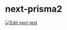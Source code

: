 # next-prisma2

[![Edit next-test](https://codesandbox.io/static/img/play-codesandbox.svg)](https://codesandbox.io/s/github/schickling/next-prisma2/tree/master/?fontsize=14&hidenavigation=1&theme=dark)